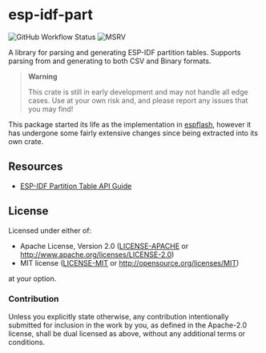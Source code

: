 # esp-idf-part

![GitHub Workflow Status](https://img.shields.io/github/workflow/status/jessebraham/esp-idf-part/CI?label=CI&logo=github&style=flat-square)
![MSRV](https://img.shields.io/badge/MSRV-1.60-blue?style=flat-square)

A library for parsing and generating ESP-IDF partition tables. Supports parsing from and generating to both CSV and Binary formats.

> **Warning**
>
> This crate is still in early development and may not handle all edge cases. Use at your own risk and, and please report any issues that you may find!

This package started its life as the implementation in [espflash](https://github.com/esp-rs/espflash/), however it has undergone some fairly extensive changes since being extracted into its own crate.

## Resources

- [ESP-IDF Partition Table API Guide](https://docs.espressif.com/projects/esp-idf/en/latest/esp32/api-guides/partition-tables.html)

## License

Licensed under either of:

- Apache License, Version 2.0 ([LICENSE-APACHE](LICENSE-APACHE) or http://www.apache.org/licenses/LICENSE-2.0)
- MIT license ([LICENSE-MIT](LICENSE-MIT) or http://opensource.org/licenses/MIT)

at your option.

### Contribution

Unless you explicitly state otherwise, any contribution intentionally submitted for inclusion in
the work by you, as defined in the Apache-2.0 license, shall be dual licensed as above, without
any additional terms or conditions.
